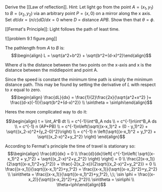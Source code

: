Derive the [[Law of reflection]]. Hint: Let light go from the point $A=(x_1,y_1)$ to $B=(x_2,y_2)$ via an arbitrary point $P = (x,0)$ on a mirror along the x axis. Set $dt/dx=(n/c)dD/dx = 0$ where $D$ = distance $APB$. Show then that $\theta = \phi$. 

[[Fermat's Principle]]: Light follows the path of least time. 

![[problem 9.1 figure.png]]

The pathlength from $A\; \text{to} \; B$ is:
$$\begin{align} L = \sqrt{a^2+b^2} + \sqrt{b^2+(d-x)^2}\end{align}$$

Where $d$ is the distance between the two points on the x-axis and x is the distance between the middlepoint and point A.

Since the speed is constant the minimum time path is simply the minimum distance path. This may be found by setting the derivative of $L$ with respect to $x$ equal to zero. 
$$\begin{align} \frac{dL}{dx} = \frac{1}{2}\frac{2x}{\sqrt{a^2+x^2} }+ \frac{(d-x)(-1)}{\sqrt{b^2+(d-x)^2}} \\ \sin\theta = \sin\phi\end{align}$$

Heres the more complicated way to do it:

$$\begin{align} t = \int_A^B dt \\ = c^{-1}\int^B_A nds \\  = c^{-1}n\int^B_A ds \\ = c^{-1} n (AP+PB) \\ = c^{-1}n\left(\sqrt{(x-x_1)^2 + (0 - y_1)^2} + \sqrt{(x_2-x)^2+(y_2-0)^2}\right) \\ = c^{-1} n \left(\sqrt{(x-x_1)^2 + y_1^2} + \sqrt{(x_2-x)^2+y_2^2} \right) \end{align}$$

According to Fermat's principle the time of travel is stationary so: 
$$\begin{align} \frac{dt}{dx} = 0 \\ \frac{d}{dx}\left[ c^{-1}n\left( \sqrt{(x-x_1)^2 + y_1^2} + \sqrt{(x_2-x)^2+y_2^2} \right) \right] = 0 \\ \frac{2(x-x_1)}{2\sqrt{(x-x_1)^2+y_1^2}} + \frac{-2(x_2-x)}{2\sqrt{(x_2-x)^2+y_2^2}} = 0 \\ \frac{(x-x_1)}{\sqrt{(x-x_1)^2}+y_1^2} = \frac{(x-x_1)}{\sqrt{(x-x_2)^2}+y_2^2} \\ \sin\theta = \frac{(x-x_1)}{\sqrt{(x-x_1)^2}+y_1^2}, \;\; \sin \phi = \frac{(x-x_2)}{\sqrt{(x-x_2)^2}+y_2^2}\\ \sin\theta = \sin\phi \\ \theta=\phi\end{align}$$